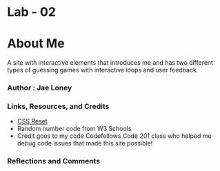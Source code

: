 # Lab - 02

# About Me

A site with interactive elements that introduces me and has two different types of guessing games with interactive loops and user feedback.

### Author : Jae Loney

### Links, Resources, and Credits
* [CSS Reset](https://meyerweb.com/eric/tools/css/reset/)
* Random number code from W3 Schools
* Credit goes to my code Codefellows Code 201 class who helped me debug code issues that made this site possible!

### Reflections and Comments
